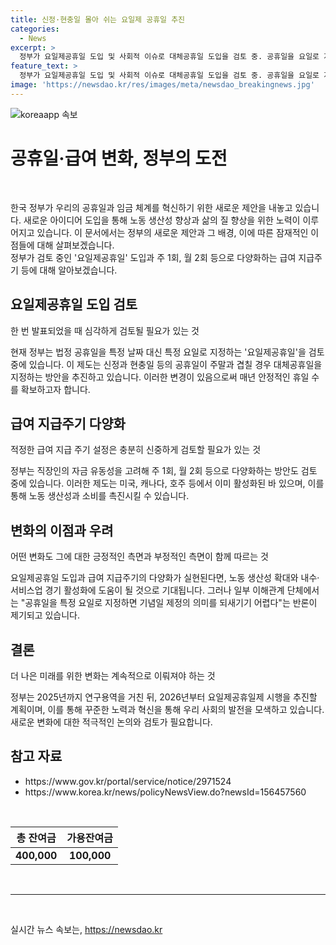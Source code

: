 ```yaml
---
title: 신정·현충일 몰아 쉬는 요일제 공휴일 추진
categories:
  - News
excerpt: >
  정부가 요일제공휴일 도입 및 사회적 이슈로 대체공휴일 도입을 검토 중. 공휴일을 요일로 지정하여 매년 안정된 휴일 수 확보 및 노동생산성, 내수 활성화에 기대. 또한, 직장인의 자금 유동성을 고려해 주 1회, 월 2회 등의 급여 지급주기도 검토 중. 2026년부터 요일제공휴일제 시행을 추진하며 이에 대한 반론과 다양한 국가의 사례도 소개됨.
feature_text: >
  정부가 요일제공휴일 도입 및 사회적 이슈로 대체공휴일 도입을 검토 중. 공휴일을 요일로 지정하여 매년 안정된 휴일 수 확보 및 노동생산성, 내수 활성화에 기대. 또한, 직장인의 자금 유동성을 고려해 주 1회, 월 2회 등의 급여 지급주기도 검토 중. 2026년부터 요일제공휴일제 시행을 추진하며 이에 대한 반론과 다양한 국가의 사례도 소개됨.
image: 'https://newsdao.kr/res/images/meta/newsdao_breakingnews.jpg'
---
```


<p><img src="https://newsdao.kr/res/images/meta/newsdao_breakingnews.jpg" alt="koreaapp 속보" /></p>

<h1 data-ke-size="size28">공휴일·급여 변화, 정부의 도전</h1>

<p data-ke-size="size16">&nbsp;</p>

<p>한국 정부가 우리의 공휴일과 임금 체계를 혁신하기 위한 새로운 제안을 내놓고 있습니다. 새로운 아이디어 도입을 통해 노동 생산성 향상과 삶의 질 향상을 위한 노력이 이루어지고 있습니다. 이 문서에서는 정부의 새로운 제안과 그 배경, 이에 따른 잠재적인 이점들에 대해 살펴보겠습니다.<br>
정부가 검토 중인 '요일제공휴일' 도입과 주 1회, 월 2회 등으로 다양화하는 급여 지급주기 등에 대해 알아보겠습니다.</p>

<h2 data-ke-size="size26">요일제공휴일 도입 검토</h2>

<p data-ke-size="size16">한 번 발표되었을 때 심각하게 검토될 필요가 있는 것</p>

<p>현재 정부는 법정 공휴일을 특정 날짜 대신 특정 요일로 지정하는 '요일제공휴일'을 검토 중에 있습니다. 이 제도는 신정과 현충일 등의 공휴일이 주말과 겹칠 경우 대체공휴일을 지정하는 방안을 추진하고 있습니다. 이러한 변경이 있음으로써 매년 안정적인 휴일 수를 확보하고자 합니다.</p>

<h2 data-ke-size="size26">급여 지급주기 다양화</h2>

<p data-ke-size="size16">적정한 급여 지급 주기 설정은 충분히 신중하게 검토할 필요가 있는 것</p>

<p>정부는 직장인의 자금 유동성을 고려해 주 1회, 월 2회 등으로 다양화하는 방안도 검토 중에 있습니다. 이러한 제도는 미국, 캐나다, 호주 등에서 이미 활성화된 바 있으며, 이를 통해 노동 생산성과 소비를 촉진시킬 수 있습니다.</p>

<h2 data-ke-size="size26">변화의 이점과 우려</h2>

<p data-ke-size="size16">어떤 변화도 그에 대한 긍정적인 측면과 부정적인 측면이 함께 따르는 것</p>

<p>요일제공휴일 도입과 급여 지급주기의 다양화가 실현된다면, 노동 생산성 확대와 내수·서비스업 경기 활성화에 도움이 될 것으로 기대됩니다. 그러나 일부 이해관계 단체에서는 "공휴일을 특정 요일로 지정하면 기념일 제정의 의미를 되새기기 어렵다"는 반론이 제기되고 있습니다.</p>

<h2 data-ke-size="size26">결론</h2>

<p data-ke-size="size16">더 나은 미래를 위한 변화는 계속적으로 이뤄져야 하는 것</p>

<p>정부는 2025년까지 연구용역을 거친 뒤, 2026년부터 요일제공휴일제 시행을 추진할 계획이며, 이를 통해 꾸준한 노력과 혁신을 통해 우리 사회의 발전을 모색하고 있습니다. 새로운 변화에 대한 적극적인 논의와 검토가 필요합니다.</p>

<h2 data-ke-size="size26">참고 자료</h2>

<ul>
    <li>https://www.gov.kr/portal/service/notice/2971524</li>
    <li>https://www.korea.kr/news/policyNewsView.do?newsId=156457560</li>
</ul>

<p data-ke-size="size16"></p>

<p data-ke-size="size16">&nbsp;</p>

<table>
    <thead>
        <tr>
            <th style="text-align: center; height: 17px;"><b>총 잔여금</b></th>
            <th style="text-align: center; height: 17px;"><b>가용잔여금</b></th>
        </tr>
    </thead>
    <tbody>
        <tr>
            <td style="text-align: center; height: 17px;"><b>400,000</b></td>
            <td style="text-align: center; height: 17px;"><b>100,000</b></td>
        </tr>
    </tbody>
</table>

<p data-ke-size="size16">&nbsp;</p>

<hr>

<p data-ke-size="size16">&nbsp;</p>
실시간 뉴스 속보는, <a href="https://newsdao.kr" rel="dofollow">https://newsdao.kr</a>


